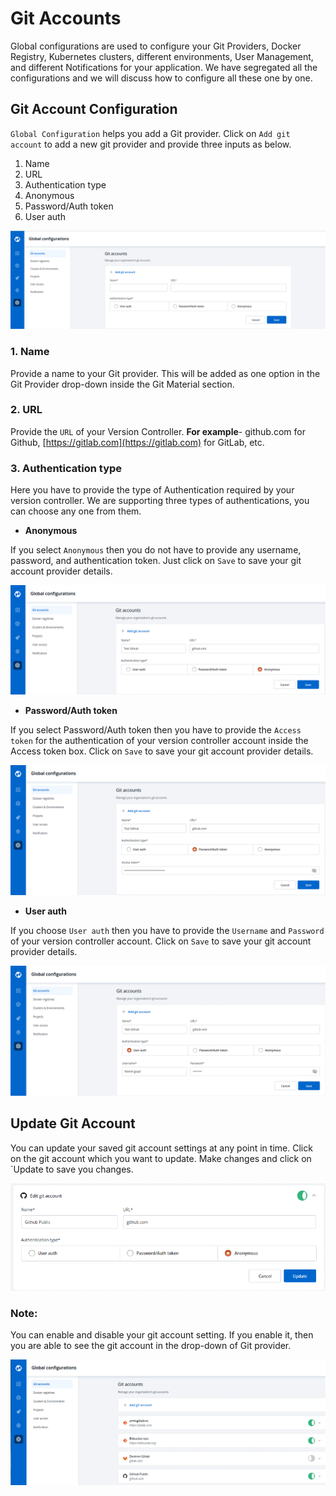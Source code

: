 # Git Accounts

Global configurations are used to configure your Git Providers, Docker Registry, Kubernetes clusters, different environments, User Management, and different Notifications for your application. We have segregated all the configurations and we will discuss how to configure all these one by one.

## Git Account Configuration

`Global Configuration` helps you add a Git provider. Click on `Add git account` to add a new git provider and provide three inputs as below.

1. Name
2. URL
3. Authentication type
4. Anonymous
5. Password/Auth token
6. User auth

![](../../.gitbook/assets/gc-add-gitaccount%20%284%29.png)

### 1. Name

Provide a name to your Git provider. This will be added as one option in the Git Provider drop-down inside the Git Material section.

### 2. URL

Provide the `URL` of your Version Controller. **For example**- github.com for Github, [https://gitlab.com](https://gitlab.com) for GitLab, etc.

### 3. Authentication type

Here you have to provide the type of Authentication required by your version controller. We are supporting three types of authentications, you can choose any one from them.

* **Anonymous**

If you select `Anonymous` then you do not have to provide any username, password, and authentication token. Just click on `Save` to save your git account provider details.

![](../../.gitbook/assets/gc-git-account-configure%20%285%29.png)

* **Password/Auth token**

If you select Password/Auth token then you have to provide the `Access token` for the authentication of your version controller account inside the Access token box. Click on `Save` to save your git account provider details.

![](../../.gitbook/assets/git_account_gc3%20%282%29.png)

* **User auth**

If you choose `User auth` then you have to provide the `Username` and `Password` of your version controller account. Click on `Save` to save your git account provider details.

![](../../.gitbook/assets/gc-git-account-configure-user-auth%20%282%29.png)

## Update Git Account

You can update your saved git account settings at any point in time. Click on the git account which you want to update. Make changes and click on \`Update to save you changes.

![](../../.gitbook/assets/git_account_gc5%20%283%29.png)

### Note:

You can enable and disable your git account setting. If you enable it, then you are able to see the git account in the drop-down of Git provider.

![](../../.gitbook/assets/gc-added-git-accounts%20%285%29.png)

